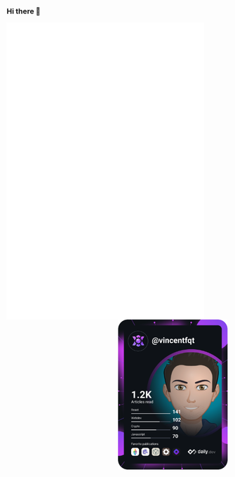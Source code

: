 ### Hi there 👋

<!--
**vincentfqt/vincentfqt** is a ✨ _special_ ✨ repository because its `README.md` (this file) appears on your GitHub profile.

Here are some ideas to get you started:

- 🔭 I’m currently working on ...
- 🌱 I’m currently learning ...
- 👯 I’m looking to collaborate on ...
- 🤔 I’m looking for help with ...
- 💬 Ask me about ...
- 📫 How to reach me: ...
- 😄 Pronouns: ...
- ⚡ Fun fact: ...
-->

<!-- ![Metrics](https://github.com/vincentfqt/vincentfqt/blob/master/github-metrics.svg) -->

<!-- Github Metrics -->
<img align="left" src="https://github.com/vincentfqt/vincentfqt/blob/master/github-metrics.svg" width="450" alt="Vincent FqT's Dev Card"/>
<!-- Dev Card on DailyDev -->
<a href="https://app.daily.dev/vincentfqt" target="_blank"><img align="right" src="https://github.com/vincentfqt/vincentfqt/blob/master/devcard.svg" width="250" alt="Vincent FqT's Dev Card"/></a>
